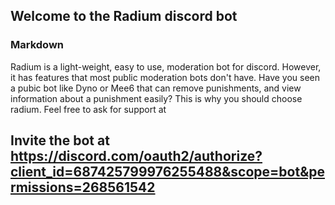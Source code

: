 ## Welcome to the Radium discord bot


### Markdown

Radium is a light-weight, easy to use, moderation bot for discord. However, it has features that most public moderation bots don't have. Have you seen a pubic bot like Dyno or Mee6 that can remove punishments, and view information about a punishment easily? This is why you should choose radium. Feel free to ask for support at 

## Invite the bot at https://discord.com/oauth2/authorize?client_id=687425799976255488&scope=bot&permissions=268561542
